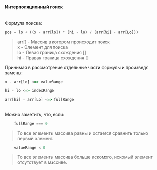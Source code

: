 #### Интерполяционный поиск
<br>
Формула поиска:<br>

```javascript 
pos = lo + ((x - arr[lo]) * (hi - lo) / (arr[hi] - arr[Lo]))
```

> arr[] - Массив в котором происходит поиск<br>
> x - Элемент для поиска<br>
> lo - Левая граница схождения []<br>
> hi - Правая граница схождения []<br>

Принимая в рассмотрение отдельные части формулы и произведя замены:<br>
```javascript 
x - arr[lo] <=> valueRange
``` 

```javascript 
hi - lo <=> indexRange 
```

```javascript 
arr[hi] - arr[Lo] <=> fullRange 
```
<br>
Можно заметить, что, если: <br>

```javascript 
    fullRange === 0 
```
> То все элементы массива равны и остается сравнить только первый элемент.<br>

```javascript 
    valueRange < 0 
```
> То все элементы массива больше искомого, искомый элемент отсутствует в массиве.<br>

